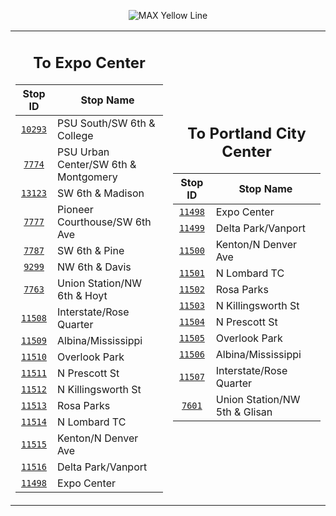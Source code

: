 <div align="center">

![MAX Yellow Line](https://placehold.co/820x100/F8C213/fff?text=Route+190+%28MAX+Yellow+Line%29&font=montserrat)

<table>
<tr>
<td align="center" width=410>

## To Expo Center

| Stop ID                                                                                         | Stop Name                            |
| :---------------------------------------------------------------------------------------------: | ------------------------------------ |
| [`10293`](https://www.google.com/maps/search/?api=1&query=45.5096158600378%2C-122.683593047781) | PSU South/SW 6th & College           |
| [`7774`](https://www.google.com/maps/search/?api=1&query=45.5115968952508%2C-122.682550493399)  | PSU Urban Center/SW 6th & Montgomery |
| [`13123`](https://www.google.com/maps/search/?api=1&query=45.5156328809934%2C-122.680380635272) | SW 6th & Madison                     |
| [`7777`](https://www.google.com/maps/search/?api=1&query=45.5189638279112%2C-122.67855822485)   | Pioneer Courthouse/SW 6th Ave        |
| [`7787`](https://www.google.com/maps/search/?api=1&query=45.5223232870211%2C-122.676755576899)  | SW 6th & Pine                        |
| [`9299`](https://www.google.com/maps/search/?api=1&query=45.5244053705922%2C-122.676429156497)  | NW 6th & Davis                       |
| [`7763`](https://www.google.com/maps/search/?api=1&query=45.527221999998%2C-122.67651699998)    | Union Station/NW 6th & Hoyt          |
| [`11508`](https://www.google.com/maps/search/?api=1&query=45.5302795802814%2C-122.667879156583) | Interstate/Rose Quarter              |
| [`11509`](https://www.google.com/maps/search/?api=1&query=45.5396263320439%2C-122.675617462578) | Albina/Mississippi                   |
| [`11510`](https://www.google.com/maps/search/?api=1&query=45.5483082816098%2C-122.68092454074)  | Overlook Park                        |
| [`11511`](https://www.google.com/maps/search/?api=1&query=45.5552784153517%2C-122.682282063481) | N Prescott St                        |
| [`11512`](https://www.google.com/maps/search/?api=1&query=45.563117436338%2C-122.682149563751)  | N Killingsworth St                   |
| [`11513`](https://www.google.com/maps/search/?api=1&query=45.5704161547004%2C-122.682061649868) | Rosa Parks                           |
| [`11514`](https://www.google.com/maps/search/?api=1&query=45.5776419218896%2C-122.682004116327) | N Lombard TC                         |
| [`11515`](https://www.google.com/maps/search/?api=1&query=45.5839271310172%2C-122.685943926137) | Kenton/N Denver Ave                  |
| [`11516`](https://www.google.com/maps/search/?api=1&query=45.5961469262441%2C-122.685562346844) | Delta Park/Vanport                   |
| [`11498`](https://www.google.com/maps/search/?api=1&query=45.6053543094761%2C-122.685706075831) | Expo Center                          |

</td>
<td align="center" width=410>

## To Portland City Center

| Stop ID                                                                                         | Stop Name                     |
| :---------------------------------------------------------------------------------------------: | ----------------------------- |
| [`11498`](https://www.google.com/maps/search/?api=1&query=45.6053543094761%2C-122.685706075831) | Expo Center                   |
| [`11499`](https://www.google.com/maps/search/?api=1&query=45.5961156293395%2C-122.685731439025) | Delta Park/Vanport            |
| [`11500`](https://www.google.com/maps/search/?api=1&query=45.5837922194548%2C-122.685878690277) | Kenton/N Denver Ave           |
| [`11501`](https://www.google.com/maps/search/?api=1&query=45.5765783637225%2C-122.682162577758) | N Lombard TC                  |
| [`11502`](https://www.google.com/maps/search/?api=1&query=45.5693491148166%2C-122.682217217205) | Rosa Parks                    |
| [`11503`](https://www.google.com/maps/search/?api=1&query=45.5622048354001%2C-122.682297128004) | N Killingsworth St            |
| [`11504`](https://www.google.com/maps/search/?api=1&query=45.5550970148165%2C-122.682293714459) | N Prescott St                 |
| [`11505`](https://www.google.com/maps/search/?api=1&query=45.5491231549864%2C-122.681060949433) | Overlook Park                 |
| [`11506`](https://www.google.com/maps/search/?api=1&query=45.5394805012195%2C-122.675360448508) | Albina/Mississippi            |
| [`11507`](https://www.google.com/maps/search/?api=1&query=45.5300912169688%2C-122.667769007893) | Interstate/Rose Quarter       |
| [`7601`](https://www.google.com/maps/search/?api=1&query=45.526731616216%2C-122.675604427032)   | Union Station/NW 5th & Glisan |

</td>
</tr>
</table>

</div>
